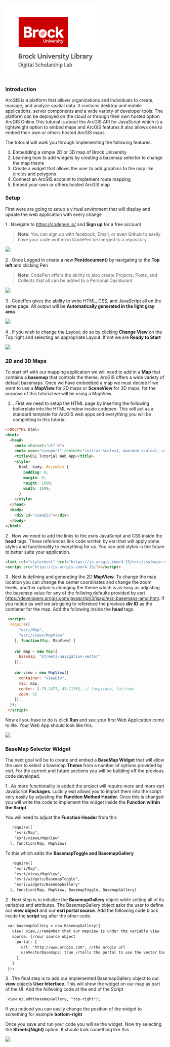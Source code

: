 ![DSL Logo][dsllogo]




### Introduction 

ArcGIS is a platform that allows organizations and Individuals to create, manage, and analyze spatial data. It contains desktop and mobile applications, server components and a wide variety of developer tools. The platform can be deployed on the cloud or through their own hosted option ArcGIS Online.This tuturial is about the ArcGIS API for JavaScript which is a lightweight option to embed maps and ArcGIS features.It also allows one to embed their own or others hosted ArcGIS maps.

The tutorial will walk you through Implementing the following features:

  1. Embedding a simple 2D or 3D map of Brock University
  2. Learning how to add widgets by creating a basemap selector to change the map theme
  3. Create a widget that allows the user to add graphics to the map like circles and polygons
  4. Connect an ArcGIS account to implement route mapping 
  5. Embed your own or others hosted ArcGIS map
  
### Setup

First were are going to setup a virtual enviroment that will display and update the web application with every change

  1 . Navigate to https://codepen.io/ and **Sign up** for a free account

  >**Note**: You can sign up with facebook, Email, or even Github to easily have your code written in CodePen be merged to a repository.

  ![][Logo1]
  
  2 . Once Logged in create a new **Pen(document)** by navigating to the **Top left** and clicking Pen

  >**Note**: CodePen offers the ability to also create Projects, Posts, and Collects that all can be added to a Personal Dashboard

  ![][Logo2]
  
  3 . CodePen gives the ability to write HTML, CSS, and JavaScript all on the same page. All output will be **Automatically generated in   the light gray area**

  ![][Logo3]

  4 . If you wish to change the Layout; do so by clicking **Change View** on the Top right and selecting an appropriate Layout. If not we are **Ready to Start**

  ![][Logo4]


### 2D and 3D Maps

To start off with our mapping application we will need to add in a **Map** that contains a **basemap** that controls the theme. ArcGIS offers a wide variety of default basemaps. Once we have embedded a map we must decide if we want to use a **MapView** for 2D maps or **SceneView** for 3D maps; for the purpose of this tutorial we will be using a MapView.
  
  1. . First we need to setup the HTML page by inserting the following boilerplate into the HTML window inside codepen. This will act as a standard template for ArcGIS web apps and everything you will be completing in this tutorial.
  
  ```html
  <!DOCTYPE html>
  <html>
    <head>
      <meta charset="utf-8">
      <meta name="viewport" content="initial-scale=1, maximum-scale=1, user-scalable=no">
      <title>DSL Tutorial Web App</title>
      <style>
        html, body, #viewDiv {
          padding: 0;
          margin: 0;
          height: 100%;
          width: 100%;
        }
      </style>
    </head>
    <body>
      <div id="viewDiv"></div>
    </body>
  </html>
  ```
  
 2 . Now we need to add the links to the esris JavaScript and CSS inside the **head** tags. These references link code written by esri that will apply some styles and functionality to everything for us. You can add styles in the future to better suite your application.
 
  ```html
  <link rel="stylesheet" href="https://js.arcgis.com/4.13/esri/css/main.css">
  <script src="https://js.arcgis.com/4.13/"></script>
  ```

3 . Next is defining and generating the 2D **MapView**. To change the map location you can change the center coordinates and change the zoom levels, another option is changing the theme which is as easy as adjusting the basemap value for any of the follwing defaults provided by esri https://developers.arcgis.com/javascript/3/jsapi/esri.basemaps-amd.html. If you notice as well we are going to reference the previous **div ID** as the contianer for the map. Add the following inside the **head** tags.
  
  ```html
   <script>
    require([
        "esri/Map",
        "esri/views/MapView"
      ], function(Map, MapView) {

      var map = new Map({
        basemap: "streets-navigation-vector"
      });

      var view = new MapView({
        container: "viewDiv",
        map: map,
        center: [-79.2477, 43.1176], // longitude, latitude
        zoom: 15
      });
    });
   </script>
  ```
  Now all you have to do is click **Run** and see your first Web Application come to life. Your Web App should look like this.
  
   ![][Logo5]
   
 ### BaseMap Selector Widget
 
 The next goal will be to create and embed a **BaseMap Widget** that will allow the user to select a basemap **Theme** from a number of  options provided by esri. For the current and future sections you will be building off the previous code developed.
 
  1 . As more functionality is added the project will require more and more esri JavaScript **Packages**. Luckily esri allows you to import them into the script very easily by adjusting the **Function Method Header**. Once this is changed you will write the code to implement the widget inside the **Function within the Script**.
  
  You will need to adjust the **Function Header** from this
  
  ```html
     require([
      "esri/Map",
      "esri/views/MapView"
    ], function(Map, MapView)
  ```
  To this which adds the **BasemapToggle and BasemapGallery**
  
  ```html
     require([
      "esri/Map",
      "esri/views/MapView",
      "esri/widgets/BasemapToggle",
      "esri/widgets/BasemapGallery"
    ], function(Map, MapView, BasemapToggle, BasemapGallery)
  ```
 
 2 . Next step is to initialize the **BasemapGallery** object while setting all of its variables and attributes. The BasemapGallery object asks the user to define our **view object** and our **esri portal source**. Add the following code block inside the **script** tag after the other code.
 
 ```html
  var basemapGallery = new BasemapGallery({
    view: view,//remember that our mapview is under the variable view
    source: {//our source object 
      portal: {
        url: "http://www.arcgis.com", //the arcgis url
        useVectorBasemaps: true //tells the portal to use the vector basemap gallery
      },
    } 
  });
```

 3 . The final step is to add our implemented BasemapGallery object to our **view** objects **User Interface**. This will show the widget on our map as part of the UI. Add the follwoing code at the end of the Script 
 
 ```html 
  view.ui.add(basemapGallery, "top-right");
 ```
  If you noticed you can easily change the position of the widget to something for example **bottom-right**
  
  Once you save and run your code you will se the widget. Now try selecting the **Streets(Night)** option. It should look something like this
  
  ![][Logo6]

<!--- Please use reference style images so that it is easier to update pictures later --->
[dsllogo]: dsl_logo.png
[Logo1]: LOGO1.png
[Logo2]: LOGO2.png
[Logo3]: LOGO3.png
[Logo4]: LOGO4.png
[Logo5]: LOGO5.png
[Logo6]: LOGO6.png
